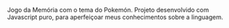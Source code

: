 Jogo da Memória com o tema do Pokemón.
Projeto desenvolvido com Javascript puro, para aperfeiçoar meus conhecimentos sobre a linguagem.
